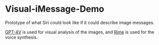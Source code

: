 # Visual-iMessage-Demo
Prototype of what Siri could look like if it could describe image messages.

[GPT-4V](https://openai.com/research/gpt-4v-system-card) is used for visual analysis of the images, and [Rime](http://rime.ai) is used for the voice synthesis. 
